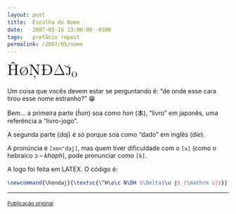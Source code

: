 ```yaml
---
layout: post
title:  Escolha do Nome
date:   2007-05-16 13:00:00 -0300
tags:   prefácio repost
permalink: /2007/05/nome
---
```


<div class="text-center">
  <img src="/assets/images/hondaj.png" alt="{{ site.title }}" />
</div>

Um coisa que vocês devem estar se perguntando é: “de onde esse cara tirou esse
nome estranho?” 😁

Bem… a primeira parte (*ĥon*) soa como *hon* (本), “livro” em japonês, uma
referência a “livro-jogo”.

A segunda parte (*daj*) é só porque soa como “dado” em inglês (*die*).

A pronúncia é `[xon"daj]`, mas quem tiver dificuldade com o `[x]` (como o
hebraico כ – *khaph*), pode pronunciar como `[k]`.

A logo foi feita em LATEX. O código é:

```latex
\newcommand{\hondaj}{\textsc{\^H\o\c N\DH $\Delta$\u j$_{\mathrm o}$}}
```

--------------------------------------------------------------------------------

<div class="text-right">
  <small>
    <a href="http://khondaj.blogspot.com/2007/05/escolha-do-nome.html">
      Publicação original
    </a>
  </small>
</div>
